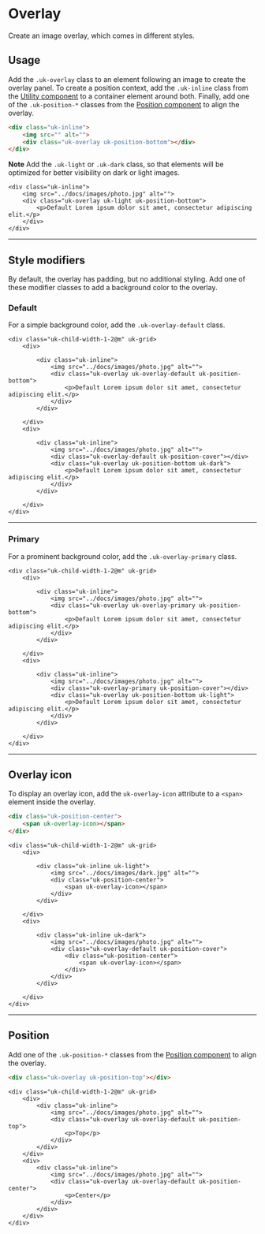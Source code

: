 # Overlay

<p class="uk-text-lead">Create an image overlay, which comes in different styles.</p>

## Usage

Add the `.uk-overlay` class to an element following an image to create the overlay panel. To create a position context, add the `.uk-inline` class from the [Utility component](utility.md#inline) to a container element around both. Finally, add one of the `.uk-position-*` classes from the [Position component](position.md) to align the overlay.

```html
<div class="uk-inline">
    <img src="" alt="">
    <div class="uk-overlay uk-position-bottom"></div>
</div>
```

**Note** Add the `.uk-light` or `.uk-dark` class, so that elements will be optimized for better visibility on dark or light images.

```example
<div class="uk-inline">
    <img src="../docs/images/photo.jpg" alt="">
    <div class="uk-overlay uk-light uk-position-bottom">
        <p>Default Lorem ipsum dolor sit amet, consectetur adipiscing elit.</p>
    </div>
</div>
```

***

## Style modifiers

By default, the overlay has padding, but no additional styling. Add one of these modifier classes to add a background color to the overlay.

### Default

For a simple background color, add the `.uk-overlay-default` class.

```example
<div class="uk-child-width-1-2@m" uk-grid>
    <div>

        <div class="uk-inline">
            <img src="../docs/images/photo.jpg" alt="">
            <div class="uk-overlay uk-overlay-default uk-position-bottom">
                <p>Default Lorem ipsum dolor sit amet, consectetur adipiscing elit.</p>
            </div>
        </div>

    </div>
    <div>

        <div class="uk-inline">
            <img src="../docs/images/photo.jpg" alt="">
            <div class="uk-overlay-default uk-position-cover"></div>
            <div class="uk-overlay uk-position-bottom uk-dark">
                <p>Default Lorem ipsum dolor sit amet, consectetur adipiscing elit.</p>
            </div>
        </div>

    </div>
</div>
```

***

### Primary

For a prominent background color, add the `.uk-overlay-primary` class.

```example
<div class="uk-child-width-1-2@m" uk-grid>
    <div>

        <div class="uk-inline">
            <img src="../docs/images/photo.jpg" alt="">
            <div class="uk-overlay uk-overlay-primary uk-position-bottom">
                <p>Default Lorem ipsum dolor sit amet, consectetur adipiscing elit.</p>
            </div>
        </div>

    </div>
    <div>

        <div class="uk-inline">
            <img src="../docs/images/photo.jpg" alt="">
            <div class="uk-overlay-primary uk-position-cover"></div>
            <div class="uk-overlay uk-position-bottom uk-light">
                <p>Default Lorem ipsum dolor sit amet, consectetur adipiscing elit.</p>
            </div>
        </div>

    </div>
</div>
```

***

## Overlay icon

To display an overlay icon, add the `uk-overlay-icon` attribute to a `<span>` element inside the overlay.

```html
<div class="uk-position-center">
    <span uk-overlay-icon></span>
</div>
```

```example
<div class="uk-child-width-1-2@m" uk-grid>
    <div>

        <div class="uk-inline uk-light">
            <img src="../docs/images/dark.jpg" alt="">
            <div class="uk-position-center">
                <span uk-overlay-icon></span>
            </div>
        </div>

    </div>
    <div>

        <div class="uk-inline uk-dark">
            <img src="../docs/images/photo.jpg" alt="">
            <div class="uk-overlay-default uk-position-cover">
                <div class="uk-position-center">
                    <span uk-overlay-icon></span>
                </div>
            </div>
        </div>

    </div>
</div>
```

***

## Position

Add one of the `.uk-position-*` classes from the [Position component](position.md) to align the overlay.

```html
<div class="uk-overlay uk-position-top"></div>
```

```example
<div class="uk-child-width-1-2@m" uk-grid>
    <div>
        <div class="uk-inline">
            <img src="../docs/images/photo.jpg" alt="">
            <div class="uk-overlay uk-overlay-default uk-position-top">
                <p>Top</p>
            </div>
        </div>
    </div>
    <div>
        <div class="uk-inline">
            <img src="../docs/images/photo.jpg" alt="">
            <div class="uk-overlay uk-overlay-default uk-position-center">
                <p>Center</p>
            </div>
        </div>
    </div>
</div>
```
